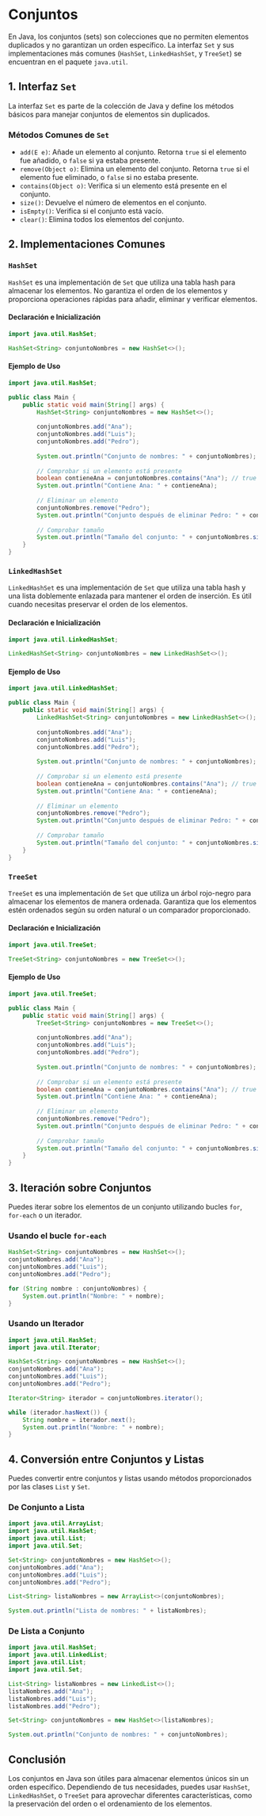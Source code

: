 # Conjuntos

En Java, los conjuntos (sets) son colecciones que no permiten elementos duplicados y no garantizan un orden específico. La interfaz `Set` y sus implementaciones más comunes (`HashSet`, `LinkedHashSet`, y `TreeSet`) se encuentran en el paquete `java.util`.

## 1. Interfaz `Set`

La interfaz `Set` es parte de la colección de Java y define los métodos básicos para manejar conjuntos de elementos sin duplicados.

### Métodos Comunes de `Set`

- `add(E e)`: Añade un elemento al conjunto. Retorna `true` si el elemento fue añadido, o `false` si ya estaba presente.
- `remove(Object o)`: Elimina un elemento del conjunto. Retorna `true` si el elemento fue eliminado, o `false` si no estaba presente.
- `contains(Object o)`: Verifica si un elemento está presente en el conjunto.
- `size()`: Devuelve el número de elementos en el conjunto.
- `isEmpty()`: Verifica si el conjunto está vacío.
- `clear()`: Elimina todos los elementos del conjunto.

## 2. Implementaciones Comunes

### `HashSet`

`HashSet` es una implementación de `Set` que utiliza una tabla hash para almacenar los elementos. No garantiza el orden de los elementos y proporciona operaciones rápidas para añadir, eliminar y verificar elementos.

#### Declaración e Inicialización

```java
import java.util.HashSet;

HashSet<String> conjuntoNombres = new HashSet<>();
```

#### Ejemplo de Uso

```java
import java.util.HashSet;

public class Main {
    public static void main(String[] args) {
        HashSet<String> conjuntoNombres = new HashSet<>();
        
        conjuntoNombres.add("Ana");
        conjuntoNombres.add("Luis");
        conjuntoNombres.add("Pedro");
        
        System.out.println("Conjunto de nombres: " + conjuntoNombres);
        
        // Comprobar si un elemento está presente
        boolean contieneAna = conjuntoNombres.contains("Ana"); // true
        System.out.println("Contiene Ana: " + contieneAna);
        
        // Eliminar un elemento
        conjuntoNombres.remove("Pedro");
        System.out.println("Conjunto después de eliminar Pedro: " + conjuntoNombres);
        
        // Comprobar tamaño
        System.out.println("Tamaño del conjunto: " + conjuntoNombres.size());
    }
}
```

### `LinkedHashSet`

`LinkedHashSet` es una implementación de `Set` que utiliza una tabla hash y una lista doblemente enlazada para mantener el orden de inserción. Es útil cuando necesitas preservar el orden de los elementos.

#### Declaración e Inicialización

```java
import java.util.LinkedHashSet;

LinkedHashSet<String> conjuntoNombres = new LinkedHashSet<>();
```

#### Ejemplo de Uso

```java
import java.util.LinkedHashSet;

public class Main {
    public static void main(String[] args) {
        LinkedHashSet<String> conjuntoNombres = new LinkedHashSet<>();
        
        conjuntoNombres.add("Ana");
        conjuntoNombres.add("Luis");
        conjuntoNombres.add("Pedro");
        
        System.out.println("Conjunto de nombres: " + conjuntoNombres);
        
        // Comprobar si un elemento está presente
        boolean contieneAna = conjuntoNombres.contains("Ana"); // true
        System.out.println("Contiene Ana: " + contieneAna);
        
        // Eliminar un elemento
        conjuntoNombres.remove("Pedro");
        System.out.println("Conjunto después de eliminar Pedro: " + conjuntoNombres);
        
        // Comprobar tamaño
        System.out.println("Tamaño del conjunto: " + conjuntoNombres.size());
    }
}
```

### `TreeSet`

`TreeSet` es una implementación de `Set` que utiliza un árbol rojo-negro para almacenar los elementos de manera ordenada. Garantiza que los elementos estén ordenados según su orden natural o un comparador proporcionado.

#### Declaración e Inicialización

```java
import java.util.TreeSet;

TreeSet<String> conjuntoNombres = new TreeSet<>();
```

#### Ejemplo de Uso

```java
import java.util.TreeSet;

public class Main {
    public static void main(String[] args) {
        TreeSet<String> conjuntoNombres = new TreeSet<>();
        
        conjuntoNombres.add("Ana");
        conjuntoNombres.add("Luis");
        conjuntoNombres.add("Pedro");
        
        System.out.println("Conjunto de nombres: " + conjuntoNombres);
        
        // Comprobar si un elemento está presente
        boolean contieneAna = conjuntoNombres.contains("Ana"); // true
        System.out.println("Contiene Ana: " + contieneAna);
        
        // Eliminar un elemento
        conjuntoNombres.remove("Pedro");
        System.out.println("Conjunto después de eliminar Pedro: " + conjuntoNombres);
        
        // Comprobar tamaño
        System.out.println("Tamaño del conjunto: " + conjuntoNombres.size());
    }
}
```

## 3. Iteración sobre Conjuntos

Puedes iterar sobre los elementos de un conjunto utilizando bucles `for`, `for-each` o un iterador.

### Usando el bucle `for-each`

```java
HashSet<String> conjuntoNombres = new HashSet<>();
conjuntoNombres.add("Ana");
conjuntoNombres.add("Luis");
conjuntoNombres.add("Pedro");

for (String nombre : conjuntoNombres) {
    System.out.println("Nombre: " + nombre);
}
```

### Usando un Iterador

```java
import java.util.HashSet;
import java.util.Iterator;

HashSet<String> conjuntoNombres = new HashSet<>();
conjuntoNombres.add("Ana");
conjuntoNombres.add("Luis");
conjuntoNombres.add("Pedro");

Iterator<String> iterador = conjuntoNombres.iterator();

while (iterador.hasNext()) {
    String nombre = iterador.next();
    System.out.println("Nombre: " + nombre);
}
```

## 4. Conversión entre Conjuntos y Listas

Puedes convertir entre conjuntos y listas usando métodos proporcionados por las clases `List` y `Set`.

### De Conjunto a Lista

```java
import java.util.ArrayList;
import java.util.HashSet;
import java.util.List;
import java.util.Set;

Set<String> conjuntoNombres = new HashSet<>();
conjuntoNombres.add("Ana");
conjuntoNombres.add("Luis");
conjuntoNombres.add("Pedro");

List<String> listaNombres = new ArrayList<>(conjuntoNombres);

System.out.println("Lista de nombres: " + listaNombres);
```

### De Lista a Conjunto

```java
import java.util.HashSet;
import java.util.LinkedList;
import java.util.List;
import java.util.Set;

List<String> listaNombres = new LinkedList<>();
listaNombres.add("Ana");
listaNombres.add("Luis");
listaNombres.add("Pedro");

Set<String> conjuntoNombres = new HashSet<>(listaNombres);

System.out.println("Conjunto de nombres: " + conjuntoNombres);
```

## Conclusión

Los conjuntos en Java son útiles para almacenar elementos únicos sin un orden específico. Dependiendo de tus necesidades, puedes usar `HashSet`, `LinkedHashSet`, o `TreeSet` para aprovechar diferentes características, como la preservación del orden o el ordenamiento de los elementos.
